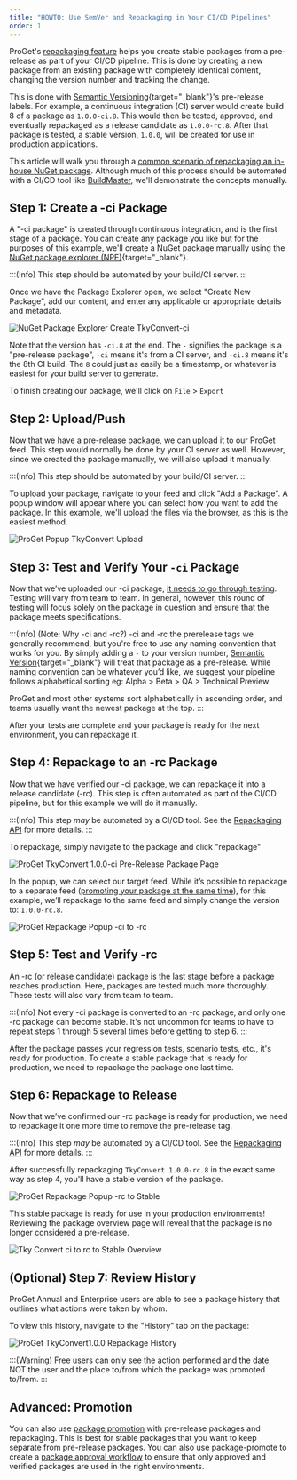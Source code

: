 ```yaml
---
title: "HOWTO: Use SemVer and Repackaging in Your CI/CD Pipelines"
order: 1
---
```



ProGet's [repackaging feature](/docs/proget/packages/repackaging) helps you create stable packages from a pre-release as part of your CI/CD pipeline. This is done by creating a new package from an existing package with completely identical content, changing the version number and tracking the change.

This is done with [Semantic Versioning](https://semver.org/){target="_blank"}'s pre-release labels. For example, a continuous integration (CI) server would create build 8 of a package as `1.0.0-ci.8`. This would then be tested, approved, and eventually repackaged as a release candidate as `1.0.0-rc.8`. After that package is tested, a stable version, `1.0.0`, will be created for use in production applications.

This article will walk you through a [common scenario of repackaging an in-house NuGet package](https://blog.inedo.com/nuget/how-to-use-cicd-pipelines-for-packages). Although much of this process should be automated with a CI/CD tool like [BuildMaster](https://inedo.com/buildmaster/features), we'll demonstrate the concepts manually.

## Step 1: Create a -ci Package

A "-ci package" is created through continuous integration, and is the first stage of a package. You can create any package you like but for the purposes of this example, we'll create a NuGet package manually using the [NuGet package explorer (NPE)](https://github.com/NuGetPackageExplorer/NuGetPackageExplorer){target="_blank"}.

:::(Info)
This step should be automated by your build/CI server.
:::

Once we have the Package Explorer open, we select "Create New Package", add our content, and enter any applicable or appropriate details and metadata.

![NuGet Package Explorer Create TkyConvert-ci](/resources/docs/tkyconvert-ci.png)
 
Note that the version has `-ci.8` at the end. The `-` signifies the package is a "pre-release package", `-ci` means it's from a CI server, and `-ci.8` means it's the 8th CI build. The `8` could just as easily be a timestamp, or whatever is easiest for your build server to generate.

To finish creating our package, we'll click on `File` > `Export` 

## Step 2: Upload/Push

Now that we have a pre-release package, we can upload it to our ProGet feed. This step would normally be done by your CI server as well. However, since we created the package manually, we will also upload it manually.

:::(Info)
This step should be automated by your build/CI server.
:::

To upload your package, navigate to your feed and click "Add a Package". A popup window will appear where you can select how you want to add the package. In this example, we'll upload the files via the browser, as this is the easiest method.

![ProGet Popup TkyConvert Upload](/resources/docs/TkyConvert%20Upload.png)
 
## Step 3: Test and Verify Your `-ci` Package
Now that we’ve uploaded our -ci package, [it needs to go through testing](https://blog.inedo.com/nuget/package-approval-workflow). Testing will vary from team to team. In general, however, this round of testing will focus solely on the package in question and ensure that the package meets specifications.

 :::(Info) (Note: Why -ci and -rc?)
-ci and -rc the prerelease tags we generally recommend, but you're free to use any naming convention that works for you. By simply adding a `-` to your version number, [Semantic Version](https://semver.org/){target="_blank"} will treat that package as a pre-release. While naming convention can be whatever you’d like, we suggest your pipeline follows alphabetical sorting eg: Alpha > Beta > QA > Technical Preview

ProGet and most other systems sort alphabetically in ascending order, and teams usually want the newest package at the top.
:::

After your tests are complete and your package is ready for the next environment, you can repackage it.

## Step 4: Repackage to an -rc Package

Now that we have verified our -ci package, we can repackage it into a release candidate (-rc). This step is often automated as part of the CI/CD pipeline, but for this example we will do it manually.

:::(Info)
This step *may* be automated by a CI/CD tool. See the [Repackaging API](/docs/proget/api/packages/proget-api-packages-repackage) for more details.
:::

To repackage, simply navigate to the package and click "repackage"

![ProGet TkyConvert 1.0.0-ci Pre-Release Package Page](/resources/docs/Repackage1.png)

In the popup, we can select our target feed. While it’s possible to repackage to a separate feed ([promoting your package at the same time](/docs/proget/packages/package-promotion)), for this example, we’ll repackage to the same feed and simply change the version to: `1.0.0-rc.8`.

![ProGet Repackage Popup -ci to -rc](/resources/docs/proget-repackage-popup-ci-to-rc.png)


## Step 5: Test and Verify -rc
An -rc (or release candidate) package is the last stage before a package reaches production. Here, packages are tested much more thoroughly. These tests will also vary from team to team.

:::(Info) 
Not every -ci package is converted to an -rc package, and only one -rc package can become stable. It's not uncommon for teams to have to repeat steps 1 through 5 several times before getting to step 6.
::: 

After the package passes your regression tests, scenario tests, etc., it's ready for production. To create a stable package that is ready for production, we need to repackage the package one last time.

## Step 6: Repackage to Release 
Now that we’ve confirmed our -rc package is ready for production, we need to repackage it one more time to remove the pre-release tag. 

:::(Info)
This step *may* be automated by a CI/CD tool. See the [Repackaging API](/docs/proget/api/packages/proget-api-packages-repackage) for more details.
:::

After successfully repackaging `TkyConvert 1.0.0-rc.8` in the exact same way as step 4, you'll have a stable version of the package. 

![ProGet Repackage Popup -rc to Stable](/resources/docs/proget-repackage-popup-rc-to-stable.png)

This stable package is ready for use in your production environments! Reviewing the package overview page will reveal that the package is no longer considered a pre-release.

![Tky Convert ci to rc to Stable Overview](/resources/docs/stable.png)

## (Optional) Step 7: Review History
ProGet Annual and Enterprise users are able to see a package history that outlines what actions were taken by whom. 

To view this history, navigate to the "History" tab on the package:

![ProGet TkyConvert1.0.0 Repackage History](/resources/docs/package%20history.png)

:::(Warning)
Free users can only see the action performed and the date, NOT the user and the place to/from which the package was promoted to/from.
:::

## Advanced: Promotion 
You can also use [package promotion](/docs/proget/packages/package-promotion/proget-howto-promote-packages) with pre-release packages and repackaging. This is best for stable packages that you want to keep separate from pre-release packages. You can also use package-promote to create a [package approval workflow](https://blog.inedo.com/nuget/package-approval-workflow) to ensure that only approved and verified packages are used in the right environments.
